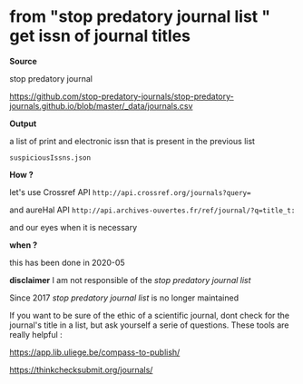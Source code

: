 # from "stop predatory journal list " get issn of journal titles

**Source**

stop predatory journal

https://github.com/stop-predatory-journals/stop-predatory-journals.github.io/blob/master/_data/journals.csv



**Output**

a list of print and electronic issn that is present in the previous list

`suspiciousIssns.json`



**How ?**

let's use Crossref API `http://api.crossref.org/journals?query= `

and aureHal API `http://api.archives-ouvertes.fr/ref/journal/?q=title_t:` 

and our eyes when it is necessary



**when ?**

this has been done in 2020-05



**disclaimer**
I am not responsible of the *stop predatory journal list* 

Since 2017 *stop predatory journal list* is no longer maintained

If you want to be sure of the ethic of a scientific journal, dont check for the journal's title in a list, but ask yourself a serie of questions. These tools are really helpful : 

https://app.lib.uliege.be/compass-to-publish/

https://thinkchecksubmit.org/journals/


